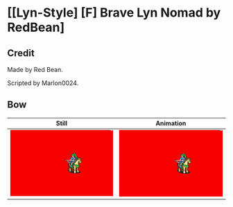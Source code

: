 # [\[Lyn-Style\] \[F\] Brave Lyn Nomad by RedBean]

## Credit

Made by Red Bean. 

Scripted by Marlon0024.

## Bow

| Still | Animation |
| :---: | :-------: |
| ![Bow still](./Bow_000.png) | ![Bow animation](./Bow.gif) |
